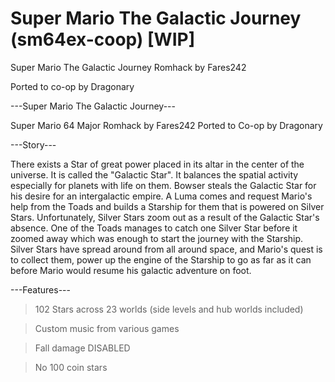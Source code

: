 # Super Mario The Galactic Journey (sm64ex-coop) [WIP]
Super Mario The Galactic Journey Romhack by Fares242

Ported to co-op by Dragonary

---Super Mario The Galactic Journey---

Super Mario 64 Major Romhack by Fares242
Ported to Co-op by Dragonary

---Story---

There exists a Star of great power placed in its altar in the center of the universe.
It is called the "Galactic Star". It balances the spatial activity especially for planets with life on them.
Bowser steals the Galactic Star for his desire for an intergalactic empire. 
A Luma comes and request Mario's help from the Toads and builds a Starship for them that is powered on Silver Stars. 
Unfortunately, Silver Stars zoom out as a result of the Galactic Star's absence. 
One of the Toads manages to catch one Silver Star before it zoomed away which was enough to start the journey with the Starship. 
Silver Stars have spread around from all around space, and Mario's quest is to collect them, power up the engine of the Starship to go as far as it can before Mario would resume his galactic adventure on foot.

---Features---

> 102 Stars across 23 worlds (side levels and hub worlds included)

> Custom music from various games

> Fall damage DISABLED

> No 100 coin stars
